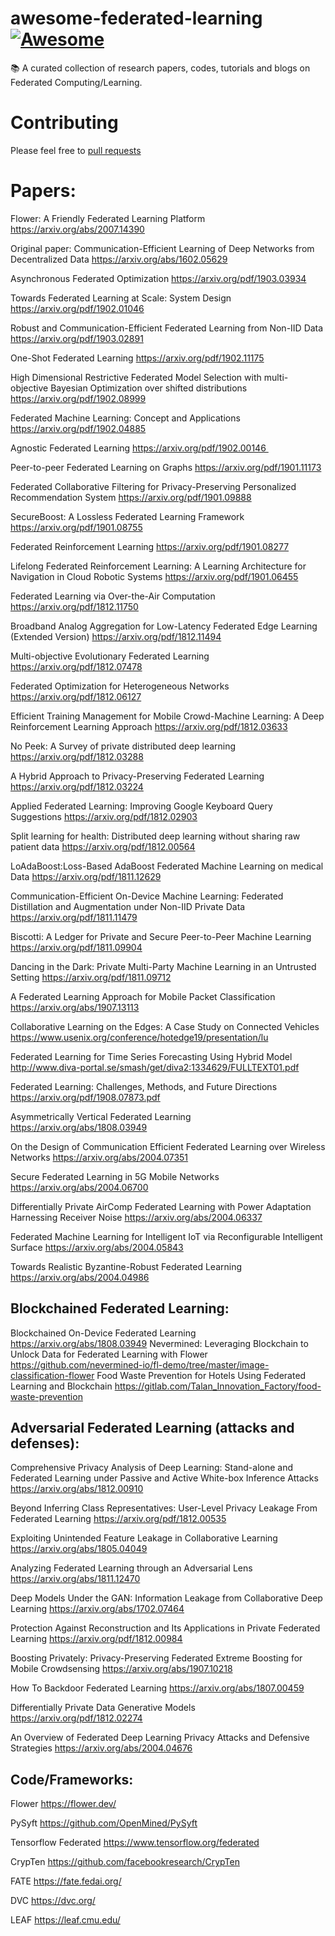 # awesome-federated-learning [![Awesome](https://awesome.re/badge.svg)](https://awesome.re)
📚 A curated collection of research papers, codes, tutorials and blogs on Federated Computing/Learning.
# Contributing
Please feel free to [pull requests](https://github.com/timmers/awesome-federated-learning/pulls)
# Papers:

Flower: A Friendly Federated Learning Platform 
https://arxiv.org/abs/2007.14390

Original paper: Communication-Efficient Learning of Deep Networks from Decentralized Data
https://arxiv.org/abs/1602.05629

Asynchronous Federated Optimization 
https://arxiv.org/pdf/1903.03934

Towards Federated Learning at Scale: System Design 
https://arxiv.org/pdf/1902.01046

Robust and Communication-Efficient Federated Learning from Non-IID Data 
https://arxiv.org/pdf/1903.02891

One-Shot Federated Learning 
https://arxiv.org/pdf/1902.11175

High Dimensional Restrictive Federated Model Selection with multi-objective Bayesian Optimization over shifted distributions
https://arxiv.org/pdf/1902.08999

Federated Machine Learning: Concept and Applications 
https://arxiv.org/pdf/1902.04885

Agnostic Federated Learning
https://arxiv.org/pdf/1902.00146 

Peer-to-peer Federated Learning on Graphs 
https://arxiv.org/pdf/1901.11173

Federated Collaborative Filtering for Privacy-Preserving Personalized Recommendation System 
https://arxiv.org/pdf/1901.09888

SecureBoost: A Lossless Federated Learning Framework
https://arxiv.org/pdf/1901.08755

Federated Reinforcement Learning
https://arxiv.org/pdf/1901.08277

Lifelong Federated Reinforcement Learning: A Learning Architecture for Navigation in Cloud Robotic Systems
https://arxiv.org/pdf/1901.06455

Federated Learning via Over-the-Air Computation
https://arxiv.org/pdf/1812.11750

Broadband Analog Aggregation for Low-Latency Federated Edge Learning (Extended Version) 
https://arxiv.org/pdf/1812.11494

Multi-objective Evolutionary Federated Learning 
https://arxiv.org/pdf/1812.07478

Federated Optimization for Heterogeneous Networks 
https://arxiv.org/pdf/1812.06127

Efficient Training Management for Mobile Crowd-Machine Learning: A Deep Reinforcement Learning Approach 
https://arxiv.org/pdf/1812.03633

No Peek: A Survey of private distributed deep learning 
https://arxiv.org/pdf/1812.03288

A Hybrid Approach to Privacy-Preserving Federated Learning 
https://arxiv.org/pdf/1812.03224

Applied Federated Learning: Improving Google Keyboard Query Suggestions 
https://arxiv.org/pdf/1812.02903

Split learning for health: Distributed deep learning without sharing raw patient data 
https://arxiv.org/pdf/1812.00564

LoAdaBoost:Loss-Based AdaBoost Federated Machine Learning on medical Data 
https://arxiv.org/pdf/1811.12629

Communication-Efficient On-Device Machine Learning: Federated Distillation and Augmentation under Non-IID Private Data
https://arxiv.org/pdf/1811.11479

Biscotti: A Ledger for Private and Secure Peer-to-Peer Machine Learning 
https://arxiv.org/pdf/1811.09904

Dancing in the Dark: Private Multi-Party Machine Learning in an Untrusted Setting 
https://arxiv.org/pdf/1811.09712

A Federated Learning Approach for Mobile Packet Classification
https://arxiv.org/abs/1907.13113

Collaborative Learning on the Edges: A Case Study on Connected Vehicles
https://www.usenix.org/conference/hotedge19/presentation/lu

Federated Learning for Time Series Forecasting Using Hybrid Model
http://www.diva-portal.se/smash/get/diva2:1334629/FULLTEXT01.pdf

Federated Learning: Challenges, Methods, and Future Directions
https://arxiv.org/pdf/1908.07873.pdf

Asymmetrically Vertical Federated Learning
https://arxiv.org/abs/1808.03949

On the Design of Communication Efficient Federated Learning over Wireless Networks
https://arxiv.org/abs/2004.07351

Secure Federated Learning in 5G Mobile Networks
https://arxiv.org/abs/2004.06700

Differentially Private AirComp Federated Learning with Power Adaptation Harnessing Receiver Noise
https://arxiv.org/abs/2004.06337

Federated Machine Learning for Intelligent IoT via Reconfigurable Intelligent Surface
https://arxiv.org/abs/2004.05843

Towards Realistic Byzantine-Robust Federated Learning
https://arxiv.org/abs/2004.04986

## Blockchained Federated Learning:

Blockchained On-Device Federated Learning
https://arxiv.org/abs/1808.03949
Nevermined: Leveraging Blockchain to Unlock Data for Federated Learning with Flower
https://github.com/nevermined-io/fl-demo/tree/master/image-classification-flower
Food Waste Prevention for Hotels Using Federated Learning and Blockchain
https://gitlab.com/Talan_Innovation_Factory/food-waste-prevention

## Adversarial Federated Learning (attacks and defenses):

Comprehensive Privacy Analysis of Deep Learning: Stand-alone and Federated Learning under Passive and Active White-box Inference Attacks
https://arxiv.org/abs/1812.00910

Beyond Inferring Class Representatives: User-Level Privacy Leakage From Federated Learning 
https://arxiv.org/pdf/1812.00535

Exploiting Unintended Feature Leakage in Collaborative Learning
https://arxiv.org/abs/1805.04049

Analyzing Federated Learning through an Adversarial Lens
https://arxiv.org/abs/1811.12470

Deep Models Under the GAN: Information Leakage from Collaborative Deep Learning
https://arxiv.org/abs/1702.07464

Protection Against Reconstruction and Its Applications in Private Federated Learning 
https://arxiv.org/pdf/1812.00984

Boosting Privately: Privacy-Preserving Federated Extreme Boosting for Mobile Crowdsensing
https://arxiv.org/abs/1907.10218

How To Backdoor Federated Learning
https://arxiv.org/abs/1807.00459

Differentially Private Data Generative Models 
https://arxiv.org/pdf/1812.02274

An Overview of Federated Deep Learning Privacy Attacks and Defensive Strategies
https://arxiv.org/abs/2004.04676

## Code/Frameworks:

Flower
https://flower.dev/

PySyft 
https://github.com/OpenMined/PySyft

Tensorflow Federated 
https://www.tensorflow.org/federated

CrypTen 
https://github.com/facebookresearch/CrypTen

FATE 
https://fate.fedai.org/

DVC 
https://dvc.org/

LEAF 
https://leaf.cmu.edu/
